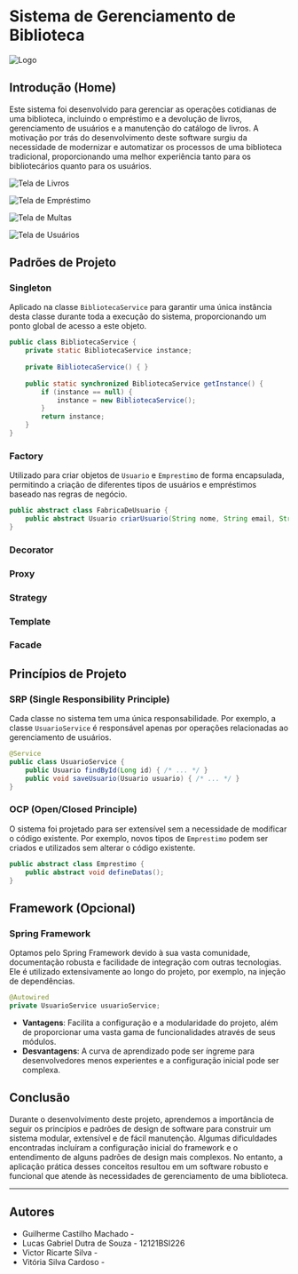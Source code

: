 # Sistema de Gerenciamento de Biblioteca

![Logo](caminho-para-a-imagem-do-logo.png)

## Introdução (Home)

Este sistema foi desenvolvido para gerenciar as operações cotidianas de uma biblioteca, incluindo o empréstimo e a devolução de livros, gerenciamento de usuários e a manutenção do catálogo de livros. A motivação por trás do desenvolvimento deste software surgiu da necessidade de modernizar e automatizar os processos de uma biblioteca tradicional, proporcionando uma melhor experiência tanto para os bibliotecários quanto para os usuários.

![Tela de Livros](caminho-para-a-imagem-da-tela-de-livros.png)

![Tela de Empréstimo](caminho-para-a-imagem-da-tela-de-emprestimo.png)

![Tela de Multas](caminho-para-a-imagem-da-tela-de-multas.png)

![Tela de Usuários](caminho-para-a-imagem-da-tela-de-usuarios.png)

## Padrões de Projeto

### Singleton
Aplicado na classe `BibliotecaService` para garantir uma única instância desta classe durante toda a execução do sistema, proporcionando um ponto global de acesso a este objeto.

```java
public class BibliotecaService {
    private static BibliotecaService instance;
    
    private BibliotecaService() { }
    
    public static synchronized BibliotecaService getInstance() {
        if (instance == null) {
            instance = new BibliotecaService();
        }
        return instance;
    }
}
```

### Factory
Utilizado para criar objetos de `Usuario` e `Emprestimo` de forma encapsulada, permitindo a criação de diferentes tipos de usuários e empréstimos baseado nas regras de negócio.

```java
public abstract class FabricaDeUsuario {
    public abstract Usuario criarUsuario(String nome, String email, String senha);
}
```

### Decorator

### Proxy

### Strategy

### Template

### Facade

## Princípios de Projeto

### SRP (Single Responsibility Principle)
Cada classe no sistema tem uma única responsabilidade. Por exemplo, a classe `UsuarioService` é responsável apenas por operações relacionadas ao gerenciamento de usuários.

```java
@Service
public class UsuarioService {
    public Usuario findById(Long id) { /* ... */ }
    public void saveUsuario(Usuario usuario) { /* ... */ }
}
```

### OCP (Open/Closed Principle)
O sistema foi projetado para ser extensível sem a necessidade de modificar o código existente. Por exemplo, novos tipos de `Emprestimo` podem ser criados e utilizados sem alterar o código existente.

```java
public abstract class Emprestimo {
    public abstract void defineDatas();
}
```

## Framework (Opcional)

### Spring Framework
Optamos pelo Spring Framework devido à sua vasta comunidade, documentação robusta e facilidade de integração com outras tecnologias. Ele é utilizado extensivamente ao longo do projeto, por exemplo, na injeção de dependências.

```java
@Autowired
private UsuarioService usuarioService;
```

- **Vantagens**: Facilita a configuração e a modularidade do projeto, além de proporcionar uma vasta gama de funcionalidades através de seus módulos.
- **Desvantagens**: A curva de aprendizado pode ser íngreme para desenvolvedores menos experientes e a configuração inicial pode ser complexa.

## Conclusão

Durante o desenvolvimento deste projeto, aprendemos a importância de seguir os princípios e padrões de design de software para construir um sistema modular, extensível e de fácil manutenção. Algumas dificuldades encontradas incluíram a configuração inicial do framework e o entendimento de alguns padrões de design mais complexos. No entanto, a aplicação prática desses conceitos resultou em um software robusto e funcional que atende às necessidades de gerenciamento de uma biblioteca.

---

## Autores

 - Guilherme Castilho Machado - 
 - Lucas Gabriel Dutra de Souza - 12121BSI226
 - Victor Ricarte Silva - 
 - Vitória Silva Cardoso - 
